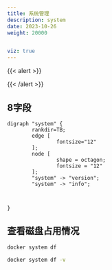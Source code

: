 ```yaml
---
title: 系统管理
description: system
date: 2023-10-26
weight: 20000


viz: true
---
```

<style>
th, td {
  border: 1px solid rgb(190, 190, 190);
}
</style>
{{< alert >}}


{{< /alert >}}




## 8字段
```viz-dot
digraph "system" {
        rankdir=TB;
        edge [
                fontsize="12"
        ];
        node [
                shape = octagon;
                fontsize = "12"
        ];
        "system" -> "version";
        "system" -> "info";



}
```


## 查看磁盘占用情况

```bash
docker system df

docker system df -v
```











